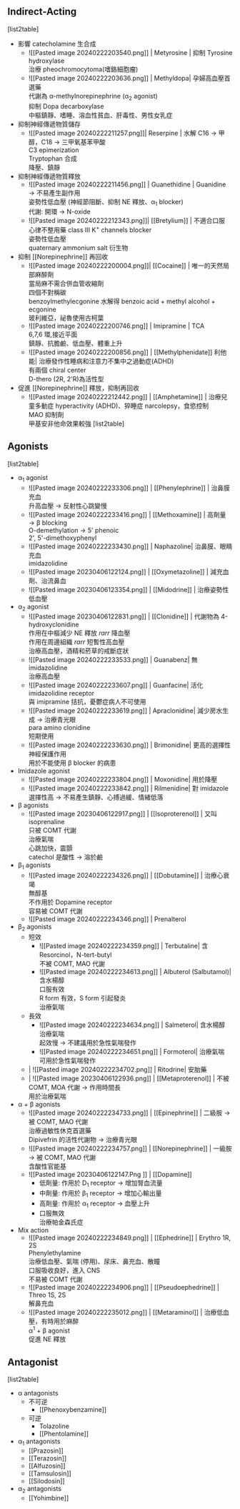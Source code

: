 ## Indirect-Acting
[list2table]
- 影響 catecholamine 生合成
	- ![[Pasted image 20240222203540.png]] | Metyrosine | 抑制  Tyrosine hydroxylase<br/>治療 pheochromocytoma(嗜鉻細胞瘤)
	- ![[Pasted image 20240222203636.png]] | Methyldopa| 孕婦高血壓首選藥<br/>代謝為 α-methylnorepinephrine (α<sub>2</sub> agonist)<br/>抑制 Dopa decarboxylase<br/>中樞鎮靜、嗜睡、溶血性貧血、肝毒性、男性女乳症
- 抑制神經傳遞物質儲存
	- ![[Pasted image 20240222211257.png]]| Reserpine | 水解 C16 $\rightarrow$ 甲醇，C18 $\rightarrow$ 三甲氧基苯甲酸<br/>C3 epimerization<br/>Tryptophan 合成<br/>降壓、鎮靜
- 抑制神經傳遞物質釋放
	- ![[Pasted image 20240222211456.png]] | Guanethidine | Guanidine $\rightarrow$ 不易產生副作用<br/>姿勢性低血壓 (神經節阻斷、抑制 NE 釋放、α<sub>1</sub> blocker)<br/>代謝: 開環 $\rightarrow$ N-oxide
	- ![[Pasted image 20240222212343.png]]| [[Bretylium]] | 不適合口服<br/>心律不整用藥 class III K<sup>+</sup> channels blocker<br/>姿勢性低血壓<br/>quaternary ammonium salt 衍生物
- 抑制 [[Norepinephrine]] 再回收
	- ![[Pasted image 20240222200004.png]]| [[Cocaine]] | 唯一的天然局部麻醉劑<br/>當局麻不需合併血管收縮劑<br/>四個不對稱碳<br/>benzoylmethylecgonine 水解得 benzoic acid + methyl alcohol + ecgonine<br/>玻利維亞，祕魯使用古柯葉
	- ![[Pasted image 20240222200746.png]] | Imipramine | TCA<br/>6,7,6 環,接近平面<br/>鎮靜、抗膽鹼、低血壓、體重上升
	- ![[Pasted image 20240222200856.png]] |  [[Methylphenidate]] 利他能| 治療發作性睡病和注意力不集中之過動症(ADHD)<br/>有兩個 chiral center<br/>D-thero (2R, 2'R)為活性型
- 促進 [[Norepinephrine]] 釋放，抑制再回收
	- ![[Pasted image 20240222212442.png]] | [[Amphetamine]] | 治療兒童多動症 hyperactivity (ADHD)、猝睡症 narcolepsy，食慾控制<br/>MAO 抑制劑<br/>甲基安非他命效果較強
[list2table]
## Agonists
[list2table]
- α<sub>1</sub> agonist
	- ![[Pasted image 20240222233306.png]] |  [[Phenylephrine]] | 治鼻膜充血<br/>升高血壓 $\rightarrow$ 反射性心跳變慢 
	- ![[Pasted image 20240222233416.png]] |  [[Methoxamine]] | 高劑量 $\rightarrow$ β blocking<br/> O-demethylation $\rightarrow$ 5' phenoic<br/>2', 5'-dimethoxyphenyl
	- ![[Pasted image 20240222233430.png]] | Naphazoline| 治鼻膜、眼睛充血<br/>imidazolidine
	- ![[Pasted image 20230406122124.png]] |  [[Oxymetazoline]] | 減充血劑、治流鼻血
	- ![[Pasted image 20230406123354.png]] |  [[Midodrine]] | 治療姿勢性低血壓
- α<sub>2</sub> agonist
	- ![[Pasted image 20230406122831.png]] |  [[Clonidine]] | 代謝物為 4-hydroxyclonidine<br/>作用在中樞減少 NE 釋放 $rarr$ 降血壓<br/>作用在周邊組織 $rarr$ 短暫性高血壓<br/>治療高血壓，酒精和菸草的戒斷症狀
	- ![[Pasted image 20240222233533.png]] | Guanabenz| 無 imidazolidine <br/>治療高血壓
	- ![[Pasted image 20240222233607.png]] | Guanfacine| 活化 imidazolidine receptor<br/>與 imipramine 拮抗，憂鬱症病人不可使用
	- ![[Pasted image 20240222233619.png]] | Apraclonidine| 減少房水生成 $\rightarrow$ 治療青光眼<br/>para amino clonidine<br/>短期使用
	- ![[Pasted image 20240222233630.png]] | Brimonidine| 更高的選擇性<br/>神經保護作用<br/>用於不能使用 β blocker 的病患
- Imidazole agonist
	- ![[Pasted image 20240222233804.png]] | Moxonidine| 用於降壓
	- ![[Pasted image 20240222233842.png]] | Rilmenidine| 對 imidazole 選擇性高 $\rightarrow$ 不易產生鎮靜、心搏過緩、情緒低落
- β agonists
	- ![[Pasted image 20230406122917.png]] |  [[Isoproterenol]] | 又叫 isoprenaline<br/>只被 COMT 代謝<br/>治療氣喘<br/>心跳加快，震顫<br/>catechol 是酸性 $\rightarrow$ 溶於鹼
- β<sub>1</sub> agonists
	- ![[Pasted image 20240222234326.png]] |  [[Dobutamine]] | 治療心衰竭<br/>無醇基<br/>不作用於 Dopamine receptor<br/>容易被 COMT 代謝
	- ![[Pasted image 20240222234346.png]] | Prenalterol
- β<sub>2</sub> agonists
	- 短效
		- ![[Pasted image 20240222234359.png]] | Terbutaline| 含 Resorcinol，N-tert-butyl<br/>不被 COMT, MAO 代謝
		- ![[Pasted image 20240222234613.png]] | Albuterol (Salbutamol)| 含水楊醇<br/>口服有效<br/>R form 有效，S form 引起發炎<br/>治療氣喘 
	- 長效
		- ![[Pasted image 20240222234634.png]] | Salmeterol| 含水楊醇<br/>治療氣喘<br/>起效慢 $\rightarrow$ 不建議用於急性氣喘發作
		- ![[Pasted image 20240222234651.png]] | Formoterol| 治療氣喘 <br/>可用於急性氣喘發作
	- | ![[Pasted image 20240222234702.png]] | Ritodrine| 安胎藥
	- | ![[Pasted image 20230406122936.png]] |  [[Metaproterenol]] | 不被 COMT, MOA 代謝 $\rightarrow$ 作用時間長<br/>用於治療氣喘
-  α + β agonists
	- ![[Pasted image 20240222234733.png]] |  [[Epinephrine]] | 二級胺 $\rightarrow$ 被 COMT, MAO 代謝<br/>治療過敏性休克首選藥<br/>Dipivefrin 的活性代謝物 $\rightarrow$ 治療青光眼
	- ![[Pasted image 20240222234757.png]] |  [[Norepinephrine]] | 一級胺$\rightarrow$ 被 COMT, MAO 代謝<br/>含酸性官能基
	- ![[Pasted image 20230406122147.Png ]] |  [[Dopamine]] 
		- 低劑量: 作用於 D<sub>1</sub> receptor $\rightarrow$ 增加腎血流量
		- 中劑量: 作用於 β<sub>1</sub> receptor $\rightarrow$ 增加心輸出量
		- 高劑量: 作用於 α<sub>1</sub> receptor $\rightarrow$ 血壓上升
		- 口服無效<br/>治療帕金森氏症 
- Mix action
	- ![[Pasted image 20240222234849.png]] |  [[Ephedrine]] | Erythro 1R, 2S<br/>Phenylethylamine<br/>治療低血壓、氣喘 (停用)、尿床、鼻充血、散瞳<br/>口服吸收良好，進入 CNS<br/>不易被 COMT 代謝
	- ![[Pasted image 20240222234906.png]] |  [[Pseudoephedrine]] | Threo 1S, 2S<br/>解鼻充血
	- ![[Pasted image 20240222235012.png]] |  [[Metaraminol]] | 治療低血壓，有時用於麻醉<br/>α<sup>1</sup> + β agonist <br/>促進 NE 釋放
## Antagonist
[list2table]
- α antagonists
	- 不可逆
		- [[Phenoxybenzamine]]
	- 可逆
		- Tolazoline
		- [[Phentolamine]] 
- α<sub>1</sub> antagonists
	-  [[Prazosin]]
	- [[Terazosin]]
	- [[Alfuzosin]]
	- [[Tamsulosin]]
	- [[Silodosin]] 
- α<sub>2</sub> antagonists
	- [[Yohimbine]]

